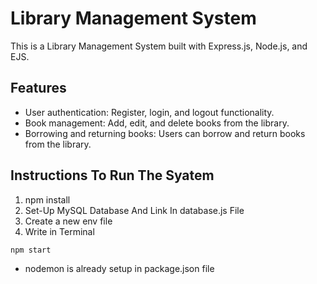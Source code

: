# Library Management System

This is a Library Management System built with Express.js, Node.js, and EJS.

## Features

- User authentication: Register, login, and logout functionality.
- Book management: Add, edit, and delete books from the library.
- Borrowing and returning books: Users can borrow and return books from the library.

## Instructions To Run The Syatem

1. npm install
2. Set-Up MySQL Database And Link In database.js File
3. Create a new env file
4. Write in Terminal
```
npm start
```
* nodemon is already setup in package.json file

